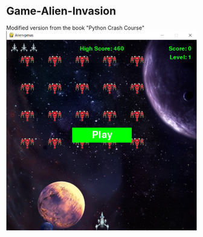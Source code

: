 # Game-Alien-Invasion
Modified version from the book "Python Crash Course"
![Alt text](/images/Preview.png?raw=true "Optional Title")
